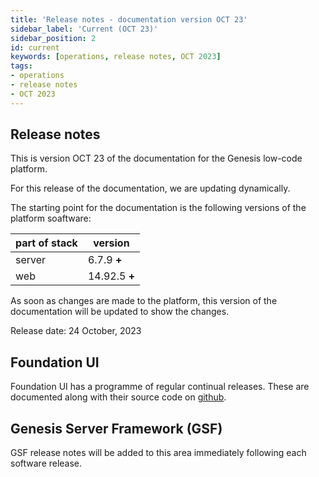 ```yaml
---
title: 'Release notes - documentation version OCT 23'
sidebar_label: 'Current (OCT 23)'
sidebar_position: 2
id: current
keywords: [operations, release notes, OCT 2023]
tags:
- operations
- release notes
- OCT 2023
---
```


## Release notes
This is version OCT 23 of the documentation for the Genesis low-code platform.

For this release of the documentation, we are updating dynamically. 

The starting point for the documentation is the following versions of the platform soaftware:

| part of stack | version       |
|---------------|---------------|
| server        | 6.7.9 **+**   |
| web           | 14.92.5 **+** |

As soon as changes are made to the platform, this version of the documentation will be updated to show the changes.

Release date: 24 October, 2023

## Foundation UI

Foundation UI has a programme of regular continual releases. These are documented along with their source code on [github](https://github.com/genesislcap/foundation-ui/releases).

## Genesis Server Framework (GSF)

GSF release notes will be added to this area immediately following each software release.









